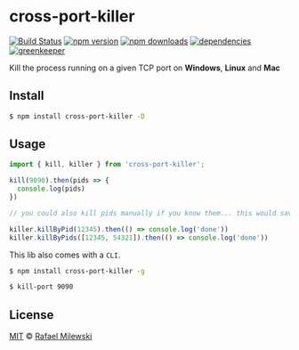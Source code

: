 # cross-port-killer

[![Build Status](https://travis-ci.org/milewski/cross-port-killer].svg?branch=master)](https://travis-ci.org/milewski/cross-port-killer)
[![npm version](https://badge.fury.io/js/cross-port-killer].svg)](https://badge.fury.io/js/cross-port-killer)
[![npm downloads](https://img.shields.io/npm/dm/cross-port-killer].svg)](https://www.npmjs.com/package/cross-port-killer)
[![dependencies](https://david-dm.org/milewski/cross-port-killer].svg)](https://www.npmjs.com/package/cross-port-killer)
[![greenkeeper](https://badges.greenkeeper.io/milewski/cross-port-killer].svg)](https://greenkeeper.io)

Kill the process running on a given TCP port on **Windows**, **Linux** and **Mac**

## Install

```bash
$ npm install cross-port-killer -D
```

## Usage

```js
import { kill, killer } from 'cross-port-killer';

kill(9090).then(pids => {
  console.log(pids)
})

// you could also kill pids manually if you know them... this would save you bringing up another lib, you are welcome.

killer.killByPid(12345).then(() => console.log('done'))
killer.killByPids([12345, 54321]).then(() => console.log('done'))
```
This lib also comes with a `CLI`.

```bash
$ npm install cross-port-killer -g
```
```bash
$ kill-port 9090
```

## License 

[MIT](LICENSE) © [Rafael Milewski](https://rafael-milewski.com?github=readme)

